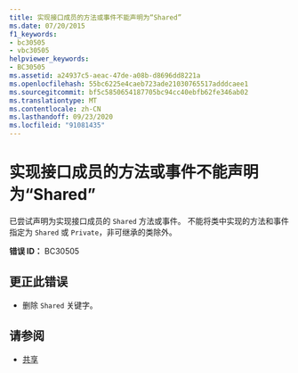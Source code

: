 ```yaml
---
title: 实现接口成员的方法或事件不能声明为“Shared”
ms.date: 07/20/2015
f1_keywords:
- bc30505
- vbc30505
helpviewer_keywords:
- BC30505
ms.assetid: a24937c5-aeac-47de-a08b-d8696dd8221a
ms.openlocfilehash: 55bc6225e4caeb723ade21030765517adddcaee1
ms.sourcegitcommit: bf5c5850654187705bc94cc40ebfb62fe346ab02
ms.translationtype: MT
ms.contentlocale: zh-CN
ms.lasthandoff: 09/23/2020
ms.locfileid: "91081435"
---
```

# <a name="methods-or-events-that-implement-interface-members-cannot-be-declared-shared"></a>实现接口成员的方法或事件不能声明为“Shared”

已尝试声明为实现接口成员的 `Shared` 方法或事件。 不能将类中实现的方法和事件指定为 `Shared` 或 `Private`，非可继承的类除外。  
  
 **错误 ID：** BC30505  
  
## <a name="to-correct-this-error"></a>更正此错误  
  
- 删除 `Shared` 关键字。  
  
## <a name="see-also"></a>请参阅

- [共享](../language-reference/modifiers/shared.md)
